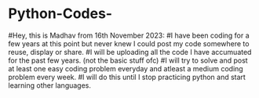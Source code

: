 # Python-Codes-

#Hey, this is Madhav from 16th November 2023:
#I have been coding for a few years at this point but never knew I could post my code somewhere to reuse, display or share. 
#I will be uploading all the code I have accumuated for the past few years. (not the basic stuff ofc)
#I will try to solve and post at least one easy coding problem everyday and atleast a medium coding problem every week.
#I will do this until I stop practicing python and start learning other languages.
